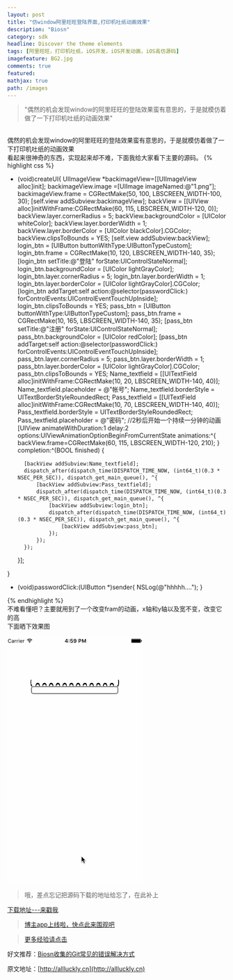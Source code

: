 ```yaml
---
layout: post
title: "仿window阿里旺旺登陆界面,打印机吐纸动画效果"
description: "Biosn"
category: sdk
headline: Discover the theme elements
tags: [阿里旺旺，打印机吐纸，iOS开发，iOS开发动画，iOS高仿源码]
imagefeature: BG2.jpg
comments: true
featured: 
mathjax: true
path: /images
---
```


>&quot;偶然的机会发现window的阿里旺旺的登陆效果蛮有意思的，于是就模仿着做了一下打印机吐纸的动画效果&quot;

<br>
偶然的机会发现window的阿里旺旺的登陆效果蛮有意思的，于是就模仿着做了一下打印机吐纸的动画效果<br>
看起来很神奇的东西，实现起来却不难，下面我给大家看下主要的源码。
{% highlight css %}

- (void)createUI{
    UIImageView *backimageView=[[UIImageView alloc]init];
    backimageView.image =[UIImage imageNamed:@"1.png"];
    backimageView.frame = CGRectMake(50, 100, LBSCREEN_WIDTH-100, 30);
    [self.view addSubview:backimageView];
    backView = [[UIView alloc]initWithFrame:CGRectMake(60, 115, LBSCREEN_WIDTH-120, 0)];
    backView.layer.cornerRadius = 5;
    backView.backgroundColor = [UIColor whiteColor];
    backView.layer.borderWidth = 1;
    backView.layer.borderColor = [UIColor blackColor].CGColor;
    backView.clipsToBounds = YES;
    [self.view addSubview:backView];
    login_btn = [UIButton buttonWithType:UIButtonTypeCustom];
    login_btn.frame = CGRectMake(10, 120, LBSCREEN_WIDTH-140, 35);
    [login_btn setTitle:@"登陆" forState:UIControlStateNormal];
    login_btn.backgroundColor = [UIColor lightGrayColor];
    login_btn.layer.cornerRadius = 5;
    login_btn.layer.borderWidth = 1;
    login_btn.layer.borderColor = [UIColor lightGrayColor].CGColor;
    [login_btn addTarget:self action:@selector(passwordClick:) forControlEvents:UIControlEventTouchUpInside];
    login_btn.clipsToBounds = YES;
    pass_btn = [UIButton buttonWithType:UIButtonTypeCustom];
    pass_btn.frame = CGRectMake(10, 165, LBSCREEN_WIDTH-140, 35);
    [pass_btn setTitle:@"注册" forState:UIControlStateNormal];
    pass_btn.backgroundColor = [UIColor redColor];
    [pass_btn addTarget:self action:@selector(passwordClick:) forControlEvents:UIControlEventTouchUpInside];
    pass_btn.layer.cornerRadius = 5;
    pass_btn.layer.borderWidth = 1;
    pass_btn.layer.borderColor = [UIColor lightGrayColor].CGColor;
    pass_btn.clipsToBounds = YES;
    Name_textfield = [[UITextField alloc]initWithFrame:CGRectMake(10, 20, LBSCREEN_WIDTH-140, 40)];
    Name_textfield.placeholder = @"帐号";
    Name_textfield.borderStyle = UITextBorderStyleRoundedRect;
    Pass_textfield = [[UITextField alloc]initWithFrame:CGRectMake(10, 70, LBSCREEN_WIDTH-140, 40)];
    Pass_textfield.borderStyle = UITextBorderStyleRoundedRect;
    Pass_textfield.placeholder = @"密码";
    //2秒后开始一个持续一分钟的动画
    [UIView animateWithDuration:1 delay:2 options:UIViewAnimationOptionBeginFromCurrentState animations:^{
        backView.frame=CGRectMake(60, 115, LBSCREEN_WIDTH-120, 210);
    } completion:^(BOOL finished) {
    
        [backView addSubview:Name_textfield];
        dispatch_after(dispatch_time(DISPATCH_TIME_NOW, (int64_t)(0.3 * NSEC_PER_SEC)), dispatch_get_main_queue(), ^{
            [backView addSubview:Pass_textfield];
            dispatch_after(dispatch_time(DISPATCH_TIME_NOW, (int64_t)(0.3 * NSEC_PER_SEC)), dispatch_get_main_queue(), ^{
                [backView addSubview:login_btn];
                dispatch_after(dispatch_time(DISPATCH_TIME_NOW, (int64_t)(0.3 * NSEC_PER_SEC)), dispatch_get_main_queue(), ^{
                    [backView addSubview:pass_btn];
                });
            });
        });

    }];

}

- (void)passwordClick:(UIButton *)sender{
    NSLog(@"hhhhh....");
}

{% endhighlight %}
<br>
不难看懂吧？主要就用到了一个改变fram的动画，x轴和y轴以及宽不变，改变它的高<br>
下面晒下效果图<br>

![(http://allluckly.cn)](https://github.com/AllLuckly/LBPrinterPaper/blob/master/LBPrinterPaper.gif?raw=true)<br>


> 哦，差点忘记把源码下载的地址给忘了，在此补上<br>


[下载地址---来戳我](https://github.com/AllLuckly/LBPrinterPaper)<br>

> [博主app上线啦，快点此来围观吧](https://itunes.apple.com/us/app/it-blog-zi-xueios-kai-fa-jin/id1067787090?l=zh&ls=1&mt=8)<br>

> [更多经验请点击](http://allluckly.cn/)<br>

好文推荐：[Biosn收集的Git常见的错误解决方式](http://allluckly.cn/sdk/git01/)<br>

原文地址：[http://allluckly.cn](http://allluckly.cn)







